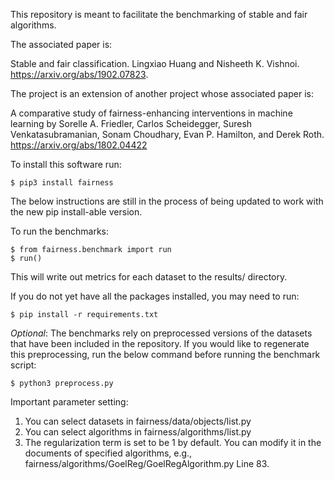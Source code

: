 This repository is meant to facilitate the benchmarking of stable and fair algorithms.

The associated paper is:

Stable and fair classification. Lingxiao Huang and Nisheeth K. Vishnoi. https://arxiv.org/abs/1902.07823.

The project is an extension of another project whose associated paper is:

A comparative study of fairness-enhancing interventions in machine learning by Sorelle A. Friedler, Carlos Scheidegger, Suresh Venkatasubramanian, Sonam Choudhary, Evan P. Hamilton, and Derek Roth. https://arxiv.org/abs/1802.04422

To install this software run:

    $ pip3 install fairness

The below instructions are still in the process of being updated to work with the new pip install-able version.

To run the benchmarks:

    $ from fairness.benchmark import run
    $ run()

This will write out metrics for each dataset to the results/ directory.

If you do not yet have all the packages installed, you may need to run:

    $ pip install -r requirements.txt

*Optional*:  The benchmarks rely on preprocessed versions of the datasets that have been included
in the repository.  If you would like to regenerate this preprocessing, run the below command
before running the benchmark script:

    $ python3 preprocess.py

Important parameter setting:

1) You can select datasets in fairness/data/objects/list.py
2) You can select algorithms in fairness/algorithms/list.py
3) The regularization term is set to be 1 by default. You can modify it in the documents of specified algorithms,
e.g., fairness/algorithms/GoelReg/GoelRegAlgorithm.py Line 83.